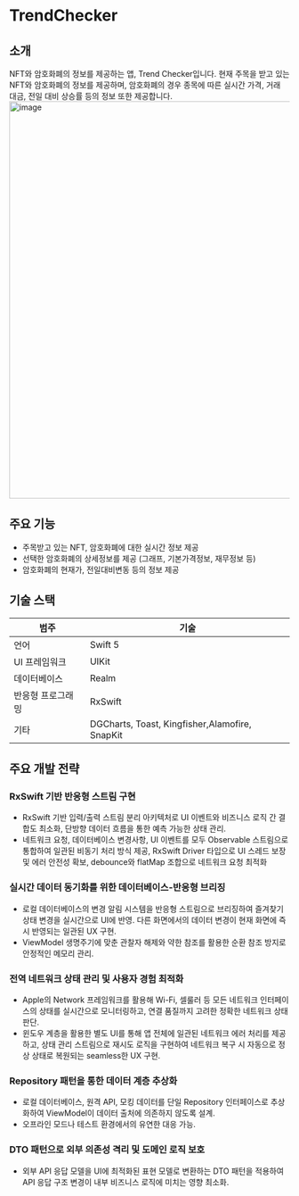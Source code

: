 # TrendChecker

## 소개
NFT와 암호화폐의 정보를 제공하는 앱, Trend Checker입니다. 현재 주목을 받고 있는 NFT와 암호화폐의 정보를 제공하며, 암호화폐의 경우 종목에 따른 실시간 가격, 거래 대금, 전일 대비 상승률 등의 정보 또한 제공합니다.
<img width="712" alt="image" src="https://github.com/user-attachments/assets/9be8cdc2-ecc5-448e-b042-d6462e59682a" />


## 주요 기능
- 주목받고 있는 NFT, 암호화폐에 대한 실시간 정보 제공
- 선택한 암호화폐의 상세정보를 제공 (그래프, 기본가격정보, 재무정보 등) 
- 암호화폐의 현재가, 전일대비변동 등의 정보 제공 

## 기술 스택

| 범주             | 기술                                                  |
|------------------|-----------------------------------------------------|
| 언어             | Swift 5                                              |
| UI 프레임워크     | UIKit                                                 |
| 데이터베이스      | Realm                                                  |
| 반응형 프로그래밍  | RxSwift                                                |
| 기타             | DGCharts, Toast, Kingfisher,Alamofire, SnapKit        |

## 주요 개발 전략

### RxSwift 기반 반응형 스트림 구현
- RxSwift 기반 입력/출력 스트림 분리 아키텍처로 UI 이벤트와 비즈니스 로직 간 결합도 최소화, 단방향 데이터 흐름을 통한 예측 가능한 상태 관리.
- 네트워크 요청, 데이터베이스 변경사항, UI 이벤트를 모두 Observable 스트림으로 통합하여 일관된 비동기 처리 방식 제공, RxSwift Driver 타입으로 UI 스레드 보장 및 에러 안전성 확보, debounce와 flatMap 조합으로 네트워크 요청 최적화

### 실시간 데이터 동기화를 위한 데이터베이스-반응형 브리징
- 로컬 데이터베이스의 변경 알림 시스템을 반응형 스트림으로 브리징하여 즐겨찾기 상태 변경을 실시간으로 UI에 반영. 다른 화면에서의 데이터 변경이 현재 화면에 즉시 반영되는 일관된 UX 구현.
- ViewModel 생명주기에 맞춘 관찰자 해제와 약한 참조를 활용한 순환 참조 방지로 안정적인 메모리 관리.

### 전역 네트워크 상태 관리 및 사용자 경험 최적화
- Apple의 Network 프레임워크를 활용해 Wi-Fi, 셀룰러 등 모든 네트워크 인터페이스의 상태를 실시간으로 모니터링하고, 연결 품질까지 고려한 정확한 네트워크 상태 판단.
- 윈도우 계층을 활용한 별도 UI를 통해 앱 전체에 일관된 네트워크 에러 처리를 제공하고, 상태 관리 스트림으로 재시도 로직을 구현하여 네트워크 복구 시 자동으로 정상 상태로 복원되는 seamless한 UX 구현.

### Repository 패턴을 통한 데이터 계층 추상화
- 로컬 데이터베이스, 원격 API, 모킹 데이터를 단일 Repository 인터페이스로 추상화하여 ViewModel이 데이터 출처에 의존하지 않도록 설계. 
- 오프라인 모드나 테스트 환경에서의 유연한 대응 가능.

### DTO 패턴으로 외부 의존성 격리 및 도메인 로직 보호
- 외부 API 응답 모델을 UI에 최적화된 표현 모델로 변환하는 DTO 패턴을 적용하여 API 응답 구조 변경이 내부 비즈니스 로직에 미치는 영향 최소화.
